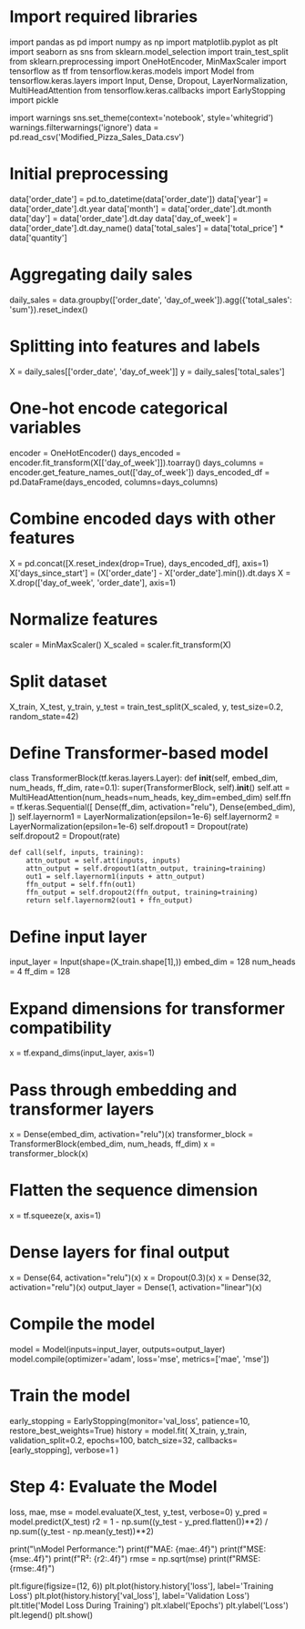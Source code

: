 # Import required libraries
import pandas as pd
import numpy as np
import matplotlib.pyplot as plt
import seaborn as sns
from sklearn.model_selection import train_test_split
from sklearn.preprocessing import OneHotEncoder, MinMaxScaler
import tensorflow as tf
from tensorflow.keras.models import Model
from tensorflow.keras.layers import Input, Dense, Dropout, LayerNormalization, MultiHeadAttention
from tensorflow.keras.callbacks import EarlyStopping
import pickle

import warnings
sns.set_theme(context='notebook', style='whitegrid')
warnings.filterwarnings('ignore')
data = pd.read_csv('Modified_Pizza_Sales_Data.csv')
# Initial preprocessing
data['order_date'] = pd.to_datetime(data['order_date'])
data['year'] = data['order_date'].dt.year
data['month'] = data['order_date'].dt.month
data['day'] = data['order_date'].dt.day
data['day_of_week'] = data['order_date'].dt.day_name()
data['total_sales'] = data['total_price'] * data['quantity']

# Aggregating daily sales
daily_sales = data.groupby(['order_date', 'day_of_week']).agg({'total_sales': 'sum'}).reset_index()

# Splitting into features and labels
X = daily_sales[['order_date', 'day_of_week']]
y = daily_sales['total_sales']
# One-hot encode categorical variables
encoder = OneHotEncoder()
days_encoded = encoder.fit_transform(X[['day_of_week']]).toarray()
days_columns = encoder.get_feature_names_out(['day_of_week'])
days_encoded_df = pd.DataFrame(days_encoded, columns=days_columns)

# Combine encoded days with other features
X = pd.concat([X.reset_index(drop=True), days_encoded_df], axis=1)
X['days_since_start'] = (X['order_date'] - X['order_date'].min()).dt.days
X = X.drop(['day_of_week', 'order_date'], axis=1)
# Normalize features
scaler = MinMaxScaler()
X_scaled = scaler.fit_transform(X)

# Split dataset
X_train, X_test, y_train, y_test = train_test_split(X_scaled, y, test_size=0.2, random_state=42)
# Define Transformer-based model
class TransformerBlock(tf.keras.layers.Layer):
    def __init__(self, embed_dim, num_heads, ff_dim, rate=0.1):
        super(TransformerBlock, self).__init__()
        self.att = MultiHeadAttention(num_heads=num_heads, key_dim=embed_dim)
        self.ffn = tf.keras.Sequential([
            Dense(ff_dim, activation="relu"),
            Dense(embed_dim),
        ])
        self.layernorm1 = LayerNormalization(epsilon=1e-6)
        self.layernorm2 = LayerNormalization(epsilon=1e-6)
        self.dropout1 = Dropout(rate)
        self.dropout2 = Dropout(rate)

    def call(self, inputs, training):
        attn_output = self.att(inputs, inputs)
        attn_output = self.dropout1(attn_output, training=training)
        out1 = self.layernorm1(inputs + attn_output)
        ffn_output = self.ffn(out1)
        ffn_output = self.dropout2(ffn_output, training=training)
        return self.layernorm2(out1 + ffn_output)
# Define input layer
input_layer = Input(shape=(X_train.shape[1],))
embed_dim = 128
num_heads = 4
ff_dim = 128

# Expand dimensions for transformer compatibility
x = tf.expand_dims(input_layer, axis=1)

# Pass through embedding and transformer layers
x = Dense(embed_dim, activation="relu")(x)
transformer_block = TransformerBlock(embed_dim, num_heads, ff_dim)
x = transformer_block(x)

# Flatten the sequence dimension
x = tf.squeeze(x, axis=1)

# Dense layers for final output
x = Dense(64, activation="relu")(x)
x = Dropout(0.3)(x)
x = Dense(32, activation="relu")(x)
output_layer = Dense(1, activation="linear")(x)

# Compile the model
model = Model(inputs=input_layer, outputs=output_layer)
model.compile(optimizer='adam', loss='mse', metrics=['mae', 'mse'])
# Train the model 
early_stopping = EarlyStopping(monitor='val_loss', patience=10, restore_best_weights=True)
history = model.fit(
    X_train, y_train,
    validation_split=0.2,
    epochs=100,
    batch_size=32,
    callbacks=[early_stopping],
    verbose=1
)
# Step 4: Evaluate the Model
loss, mae, mse = model.evaluate(X_test, y_test, verbose=0)
y_pred = model.predict(X_test)
r2 = 1 - np.sum((y_test - y_pred.flatten())**2) / np.sum((y_test - np.mean(y_test))**2)


print("\nModel Performance:")
print(f"MAE: {mae:.4f}")
print(f"MSE: {mse:.4f}")
print(f"R²: {r2:.4f}")
rmse = np.sqrt(mse)
print(f"RMSE: {rmse:.4f}")


plt.figure(figsize=(12, 6))
plt.plot(history.history['loss'], label='Training Loss')
plt.plot(history.history['val_loss'], label='Validation Loss')
plt.title('Model Loss During Training')
plt.xlabel('Epochs')
plt.ylabel('Loss')
plt.legend()
plt.show() 
